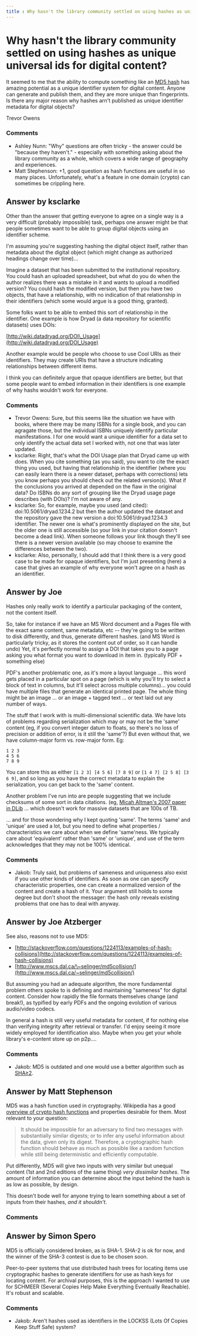 ```yaml
---
title : Why hasn't the library community settled on using hashes as unique universal ids for digital content?
---
```

Why hasn't the library community settled on using hashes as unique universal ids for digital content?
=====================
It seemed to me that the ability to compute something like an [MD5
hash](http://en.wikipedia.org/wiki/MD5) has amazing potential as a
unique identifier system for digital content. Anyone can generate and
publish them, and they are more unique than fingerprints. Is there any
major reason why hashes arn't published as unique identifier metadata
for digital objects?

Trevor Owens

### Comments ###
* Ashley Nunn: "Why" questions are often tricky - the answer could be "because they
haven't." - especially with something asking about the library community
as a whole, which covers a wide range of geography and experiences.
* Matt Stephenson: +1, good question as hash functions are useful in so many places.
Unfortunately, what's a feature in one domain (crypto) can sometimes be
crippling here.


Answer by ksclarke
----------------
Other than the answer that getting everyone to agree on a single way is
a very difficult (probably impossible) task, perhaps one answer might be
that people sometimes want to be able to group digital objects using an
identifier scheme.

I'm assuming you're suggesting hashing the digital object itself, rather
than metadata about the digital object (which might change as authorized
headings change over time)...

Imagine a dataset that has been submitted to the institutional
repository. You could hash an uploaded spreadsheet, but what do you do
when the author realizes there was a mistake in it and wants to upload a
modified version? You could hash the modified version, but then you have
two objects, that have a relationship, with no indication of that
relationship in their identifiers (which some would argue is a good
thing, granted).

Some folks want to be able to embed this sort of relationship in the
identifier. One example is how Dryad (a data repository for scientific
datasets) uses DOIs:

[http://wiki.datadryad.org/DOI\_Usage](http://wiki.datadryad.org/DOI_Usage)

Another example would be people who choose to use Cool URIs as their
identifiers. They may create URIs that have a structure indicating
relationships between different items.

I think you can definitely argue that opaque identifiers are better, but
that some people want to embed information in their identifiers is one
example of why hashs wouldn't work for everyone.

### Comments ###
* Trevor Owens: Sure, but this seems like the situation we have with books, where there
may be many ISBNs for a single book, and you can agragate those, but the
individual ISBNs uniquely identify particular manifestations. I for one
would want a unique identifier for a data set to only identify the
actual data set I worked with, not one that was later updated.
* ksclarke: Right, that's what the DOI Usage plan that Dryad came up with does. When
you cite something (as you said), you want to cite the exact thing you
used, but having that relationship in the identifier (where you can
easily learn there is a newer dataset, perhaps with corrections) lets
you know perhaps you should check out the related version(s). What if
the conclusions you arrived at depended on the flaw in the original
data? Do ISBNs do any sort of grouping like the Dryad usage page
describes (with DOIs)? I'm not aware of any.
* ksclarke: So, for example, maybe you used (and cited): doi:10.5061/dryad.1234.2
but then the author updated the dataset and the repository gave the new
version a doi:10.5061/dryad.1234.3 identifier. The newer one is what's
prominently displayed on the site, but the older one is still accessible
(so your link in your citation doesn't become a dead link). When someone
follows your link though they'll see there is a newer version available
(so may choose to examine the differences between the two).
* ksclarke: Also, personally, I should add that I think there is a very good case to
be made for opaque identifiers, but I'm just presenting (here) a case
that gives an example of why everyone won't agree on a hash as an
identifier.

Answer by Joe
----------------
Hashes only really work to identify a particular packaging of the
content, not the content itself.

So, take for instance if we have an MS Word document and a Pages file
with the exact same content, same metadata, etc -- they're going to be
written to disk differently, and thus, generate different hashes. (and
MS Word is particularly tricky, as it stores the content out of order,
so it can handle undo) Yet, it's perfectly normal to assign a DOI that
takes you to a page asking you what format you want to download in item
in. (typically PDF + something else)

PDF's another problematic one, as it's more a layout language ... this
word gets placed in a particular spot on a page (which is why you'll try
to select a block of text in columns, but it'll select across multiple
columns)... you could have multiple files that generate an identical
printed page. The whole thing might be an image ... or an image + tagged
text ... or text laid out any number of ways.

The stuff that I work with is multi-dimensional scientific data. We have
lots of problems regarding serialization which may or may not be the
'same' content (eg, if you convert integer datum to floats, so there's
no loss of precision or addition of error, is it still the 'same'?) But
even without that, we have column-major form vs. row-major form. Eg:

    1 2 3
    4 5 6
    7 8 9

You can store this as either `[1 2 3] [4 5 6] [7 8 9]` or
`[1 4 7] [2 5 8] [3 6 9]`, and so long as you have the correct metadata
to explain the serialization, you can get back to the 'same' content.

Another problem I've run into are people suggesting that we include
checksums of some sort in data citations. (eg, [Micah Altman's 2007
paper in DLib](http://www.dlib.org/dlib/march07/altman/03altman.html)
... which doesn't work for massive datasets that are 100s of TB.

... and for those wondering why I kept quoting 'same'. The terms 'same'
and 'unique' are used a lot, but you need to define what properties /
characteristics we care about when we define 'same'ness. We typically
care about 'equivalent' rather than 'same' or 'unique', and use of the
term acknowledges that they may not be 100% identical.

### Comments ###
* Jakob: Truly said, but problems of sameness and uniqueness also exist if you
use other kinds of identifiers. As soon as one can specify
characteristic properties, one can create a normalized version of the
content and create a hash of it. Your argument still holds to some
degree but don't shoot the messager: the hash only reveals existing
problems that one has to deal with anyway.

Answer by Joe Atzberger
----------------
See also, reasons not to use MD5:

-   [http://stackoverflow.com/questions/1224113/examples-of-hash-collisions](http://stackoverflow.com/questions/1224113/examples-of-hash-collisions)
-   [http://www.mscs.dal.ca/\~selinger/md5collision/](http://www.mscs.dal.ca/~selinger/md5collision/)

But assuming you had an adequate algorithm, the more fundamental problem
others spoke to is defining and maintaining "sameness" for digital
content. Consider how rapidly the file formats themselves change (and
break!), as typified by early PDFs and the ongoing evolution of various
audio/video codecs.

In general a hash is still very useful metadata for content, if for
nothing else than verifying integrity after retrieval or transfer. I'd
enjoy seeing it more widely employed for identification also. Maybe when
you get your whole library's e-content store up on p2p....

### Comments ###
* Jakob: MD5 is outdated and one would use a better algorithm such as
[SHA≥2](http://en.wikipedia.org/wiki/Secure\_Hash\_Algorithm).

Answer by Matt Stephenson
----------------
MD5 was a hash function used in cryptography. Wikipedia has a good
[overview of crypto hash
functions](http://en.wikipedia.org/wiki/Cryptographic_hash_function) and
properties desirable for them. Most relevant to your question:

> It should be impossible for an adversary to find two messages with
> substantially similar digests; or to infer any useful information
> about the data, given only its digest. Therefore, a cryptographic hash
> function should behave as much as possible like a random function
> while still being deterministic and efficiently computable.

Put differently, MD5 will give two inputs with very similar but unequal
content (1st and 2nd editions of the same thing) *very dissimilar
hashes*. The amount of information you can determine about the input
behind the hash is as low as possible, by design.

This doesn't bode well for anyone trying to learn something about a set
of inputs from their hashes, *and it shouldn't*.

### Comments ###

Answer by Simon Spero
----------------
MD5 is officially considered broken, as is SHA-1. SHA-2 is ok for now,
and the winner of the SHA-3 contest is due to be chosen soon.

Peer-to-peer systems that use distributed hash trees for locating items
use cryptographic hashes to generate identifiers for use as hash keys
for locating content. For archival purposes, this is the approach I
wanted to use for SCHMEER (Several Copies Help Make Everything
Eventually Reachable). It's robust and scalable.

### Comments ###
* Jakob: Aren't hashes used as identifiers in the LOCKSS (Lots Of Copies Keep
Stuff Safe) system?

